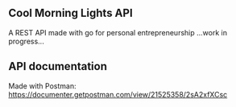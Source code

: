 ## Cool Morning Lights API

A REST API made with go for personal entrepreneurship ...work in progress...

## API documentation

Made with Postman: https://documenter.getpostman.com/view/21525358/2sA2xfXCsc
